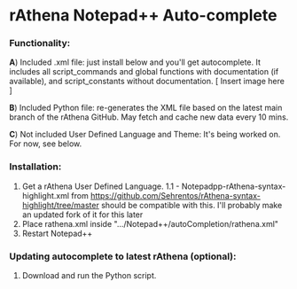 # rAthena Notepad++ Auto-complete

### Functionality:
**A**) Included .xml file: just install below and you'll get autocomplete.
It includes all script_commands and global functions with documentation (if available), and script_constants without documentation.
[ Insert image here ]

**B**) Included Python file: re-generates the XML file based on the latest main branch of the rAthena GitHub. May fetch and cache new data every 10 mins.

**C**) Not included User Defined Language and Theme: It's being worked on. For now, see below.

### Installation:
1. Get a rAthena User Defined Language.
1.1 - Notepadpp-rAthena-syntax-highlight.xml from https://github.com/Sehrentos/rAthena-syntax-highlight/tree/master should be compatible with this. I'll probably make an updated fork of it for this later
2. Place rathena.xml inside ".../Notepad++/autoCompletion/rathena.xml"
3. Restart Notepad++

### Updating autocomplete to latest rAthena (optional):
1. Download and run the Python script.
